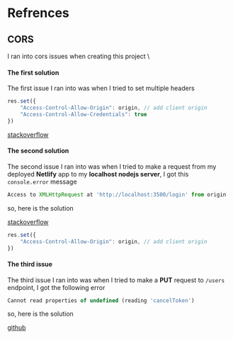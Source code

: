 # Refrences

## CORS 

I ran into cors issues when creating this project \

#### The first solution
The first issue I ran into was when I tried to set multiple headers

```javascript
res.set({
    "Access-Control-Allow-Origin": origin, // add client origin
    "Access-Control-Allow-Credentials": true
})
```
[stackoverflow](https://stackoverflow.com/questions/23751914/how-can-i-set-response-header-on-express-js-assets)


#### The second solution
The second issue I ran into was when I tried to make a request from my deployed **Netlify** app to my **localhost nodejs server**, I got this \
``console.error`` message
```javascript
Access to XMLHttpRequest at 'http://localhost:3500/login' from origin 'https://ifeanyi-mernapp-goals-users.netlify.app' has been blocked by CORS policy: Response to preflight request doesn't pass access control check: No 'Access-Control-Allow-Origin' header is present on the requested resource.
```

so, here is the solution

[stackoverflow](https://stackoverflow.com/questions/53180726/cors-on-server-header)

```javascript
res.set({
    "Access-Control-Allow-Origin": origin, // add client origin
})
```

#### The third issue
The third issue I ran into was when I tried to make a **PUT** request to ``/users`` endpoint, I got the following error
```javascript 
Cannot read properties of undefined (reading 'cancelToken')
```

so, here is the solution 

[github](https://github.com/svrcekmichal/redux-axios-middleware/issues/83)

